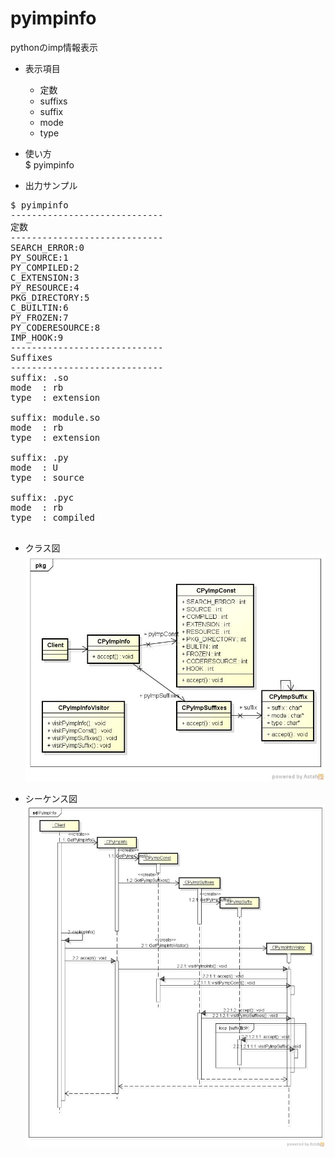 pyimpinfo
=========
pythonのimp情報表示

* 表示項目
  - 定数
  - suffixs
  - suffix
  - mode
  - type

* 使い方  
$ pyimpinfo

* 出力サンプル  

<pre>
$ pyimpinfo
-----------------------------
定数
-----------------------------
SEARCH_ERROR:0
PY_SOURCE:1
PY_COMPILED:2
C_EXTENSION:3
PY_RESOURCE:4
PKG_DIRECTORY:5
C_BUILTIN:6
PY_FROZEN:7
PY_CODERESOURCE:8
IMP_HOOK:9
-----------------------------
Suffixes
-----------------------------
suffix: .so
mode  : rb
type  : extension

suffix: module.so
mode  : rb
type  : extension

suffix: .py
mode  : U
type  : source

suffix: .pyc
mode  : rb
type  : compiled

</pre>

* クラス図  
![pyimpinfo](images/pkgPyImpInfo.jpg)

* シーケンス図  
![pyimpinfo](images/sdPyImpInfo.jpg)
